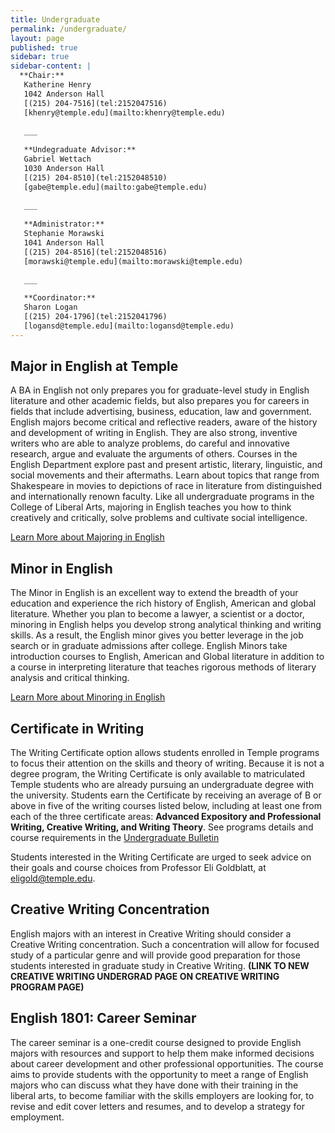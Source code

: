 ```yaml
---
title: Undergraduate
permalink: /undergraduate/
layout: page
published: true
sidebar: true
sidebar-content: |
  **Chair:**  
   Katherine Henry  
   1042 Anderson Hall  
   [(215) 204-7516](tel:2152047516)  
   [khenry@temple.edu](mailto:khenry@temple.edu)  
   
   ___
   
   **Undegraduate Advisor:**  
   Gabriel Wettach  
   1030 Anderson Hall  
   [(215) 204-8510](tel:2152048510)  
   [gabe@temple.edu](mailto:gabe@temple.edu)  
   
   ___
   
   **Administrator:**  
   Stephanie Morawski  
   1041 Anderson Hall   
   [(215) 204-8516](tel:2152048516)  
   [morawski@temple.edu](mailto:morawski@temple.edu)  
   
   ___

   **Coordinator:**  
   Sharon Logan      
   [(215) 204-1796](tel:2152041796)   
   [logansd@temple.edu](mailto:logansd@temple.edu)
---
```

## Major in English at Temple
A BA in English not only prepares you for graduate-level study in English literature and other academic fields, but also prepares you for careers in fields that include advertising, business, education, law and government. English majors become critical and reflective readers, aware of the history and development of writing in English. They are also strong, inventive writers who are able to analyze problems, do careful and innovative research, argue and evaluate the arguments of others. Courses in the English Department explore past and present artistic, literary, linguistic, and social movements and their aftermaths. Learn about topics that range from Shakespeare in movies to depictions of race in literature from distinguished and internationally renown faculty. Like all undergraduate programs in the College of Liberal Arts, majoring in English teaches you how to think creatively and critically, solve problems and cultivate social intelligence. 

[Learn More about Majoring in English](http://bulletin.temple.edu/undergraduate/liberal-arts/english/ba-english/)

## Minor in English
The Minor in English is an excellent way to extend the breadth of your education and experience the rich history of English, American and global literature. Whether you plan to become a lawyer, a scientist or a doctor, minoring in English helps you develop strong analytical thinking and writing skills. As a result, the English minor gives you better leverage in the job search or in graduate admissions after college. English Minors take introduction courses to English, American and Global literature in addition to a course in interpreting literature that teaches rigorous methods of literary analysis and critical thinking. 

[Learn More about Minoring in English](http://bulletin.temple.edu/undergraduate/liberal-arts/english/minor-english/)

## Certificate in Writing
The Writing Certificate option allows students enrolled in Temple programs to focus their attention on the skills and theory of writing. Because it is not a degree program, the Writing Certificate is only available to matriculated Temple students who are already pursuing an undergraduate degree with the university. Students earn the Certificate by receiving an average of B or above in five of the writing courses listed below, including at least one from each of the three certificate areas: **Advanced Expository and Professional Writing, Creative Writing, and Writing Theory**. See programs details and course requirements in the [Undergraduate Bulletin](http://bulletin.temple.edu/undergraduate/liberal-arts/english/certificate-writing/.) 

Students interested in the Writing Certificate are urged to seek advice on their goals and course choices from Professor Eli Goldblatt, at [eligold@temple.edu](mailto:eligold@temple.edu).

## Creative Writing Concentration 
English majors with an interest in Creative Writing should consider a Creative Writing concentration. Such a concentration will allow for focused study of a particular genre and will provide good preparation for those students interested in graduate study in Creative Writing. **(LINK TO NEW CREATIVE WRITING UNDERGRAD PAGE ON CREATIVE WRITING PROGRAM PAGE)**

## English 1801: Career Seminar
The career seminar is a one-credit course designed to provide English majors with resources and support to help them make informed decisions about career development and other professional opportunities. The course aims to provide students with the opportunity to meet a range of English majors who can discuss what they have done with their training in the liberal arts, to become familiar with the skills employers are looking for, to revise and edit cover letters and resumes, and to develop a strategy for employment.
